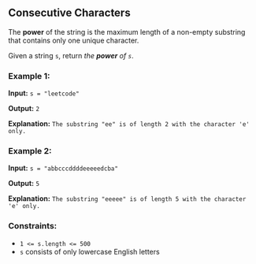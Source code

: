 <h2>Consecutive Characters</h2>


<p>The <b>power</b> of the string is the maximum length of a non-empty substring that contains only one unique character.</p>

<p>Given a string <code>s</code>, return <i>the <b>power</b> of <code>s</code></i>.</p>


<h3>Example 1:</h3>
<p><b>Input:</b> <code>s = "leetcode"</code></p>
<p><b>Output:</b> <code>2</code></p>
<p><b>Explanation:</b> <code>The substring "ee" is of length 2 with the character 'e' only.</code></p>

<h3>Example 2:</h3>
<p><b>Input:</b> <code>s = "abbcccddddeeeeedcba"</code></p>
<p><b>Output:</b> <code>5</code></p>
<p><b>Explanation:</b> <code>The substring "eeeee" is of length 5 with the character 'e' only.</code></p>


<h3>Constraints:</h3>
<ul>
    <li><code>1 <= s.length <= 500</code></li>
    <li><code>s</code> consists of only lowercase English letters</li>
</ul>